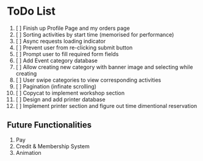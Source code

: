 # ToDo List

1. [ ] Finish up Profile Page and my orders page
2. [ ] Sorting activities by start time (memorised for performance)
3. [ ] Async requests loading indicator
4. [ ] Prevent user from re-clicking submit button
5. [ ] Prompt user to fill required form fields
6. [ ] Add Event category database
7. [ ] Allow creating new category with banner image and selecting while creating
8. [ ] User swipe categories to view corresponding activities
9. [ ] Pagination (infinate scrolling)
10. [ ] Copycat to implement workshop section
11. [ ] Design and add printer database
12. [ ] Implement printer section and figure out time dimentional reservation

## Future Functionalities

1. Pay
2. Credit & Membership System
3. Animation